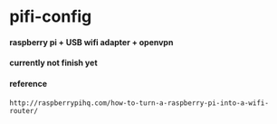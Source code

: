 # pifi-config

#### raspberry pi + USB wifi adapter + openvpn

#### currently not finish yet

#### reference

	http://raspberrypihq.com/how-to-turn-a-raspberry-pi-into-a-wifi-router/